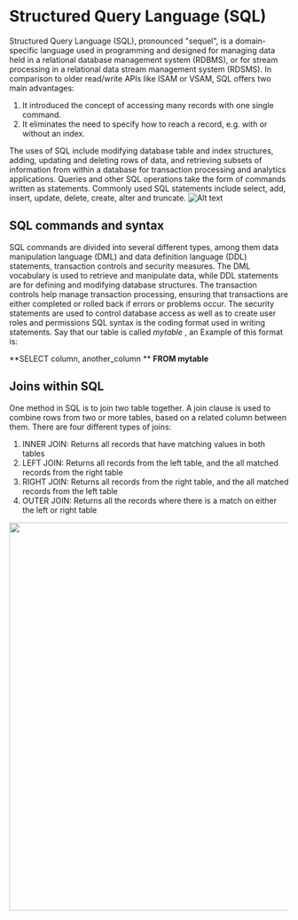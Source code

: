 Structured Query Language (SQL)
===============================
Structured Query Language (SQL), pronounced "sequel", is a domain-specific language used in programming and designed for managing data held in a relational database management system (RDBMS), or for stream processing in a relational data stream management system (RDSMS). In comparison to older read/write APIs like ISAM or VSAM, SQL offers two main advantages: 
1. It introduced the concept of accessing many records with one single command.
2. It eliminates the need to specify how to reach a record, e.g. with or without an index.

The uses of SQL include modifying database table and index structures, adding, updating and deleting rows of data, and retrieving subsets of information from within a database for transaction processing and analytics applications. Queries and other SQL operations take the form of commands written as statements. Commonly used SQL statements include select, add, insert, update, delete, create, alter and truncate.
![Alt text](https://azurecomcdn.azureedge.net/cvt-08d30f7c5efd7cdd3322a8a33933c6e90debe131f3e793d87bdcefb4ba6123e9/images/page/services/sql-server-stretch-database/04-streamline.png)

SQL commands and syntax
-------------------------
SQL commands are divided into several different types, among them data manipulation language (DML) and data definition language (DDL) statements, transaction controls and security measures. The DML vocabulary is used to retrieve and manipulate data, while DDL statements are for defining and modifying database structures. The transaction controls help manage transaction processing, ensuring that transactions are either completed or rolled back if errors or problems occur. The security statements are used to control database access as well as to create user roles and permissions
SQL syntax is the coding format used in writing statements. Say that our table is called _mytable_ , an Example of this format is:

**SELECT column, another_column **
**FROM mytable**


Joins within SQL
----------------
One method in SQL is to join two table together. A join clause is used to combine rows from two or more tables, based on a related column between them. There are four different types of joins:
1. INNER JOIN: Returns all records that have matching values in both tables
2. LEFT JOIN: Returns all records from the left table, and the all matched records from the right table
3. RIGHT JOIN: Returns all records from the right table, and the all matched records from the left table
4. OUTER JOIN: Returns all the records where there is a match on either the left or right table

<img src="https://www.codeproject.com/KB/database/Visual_SQL_Joins/Visual_SQL_JOINS_orig.jpg" width="700">

